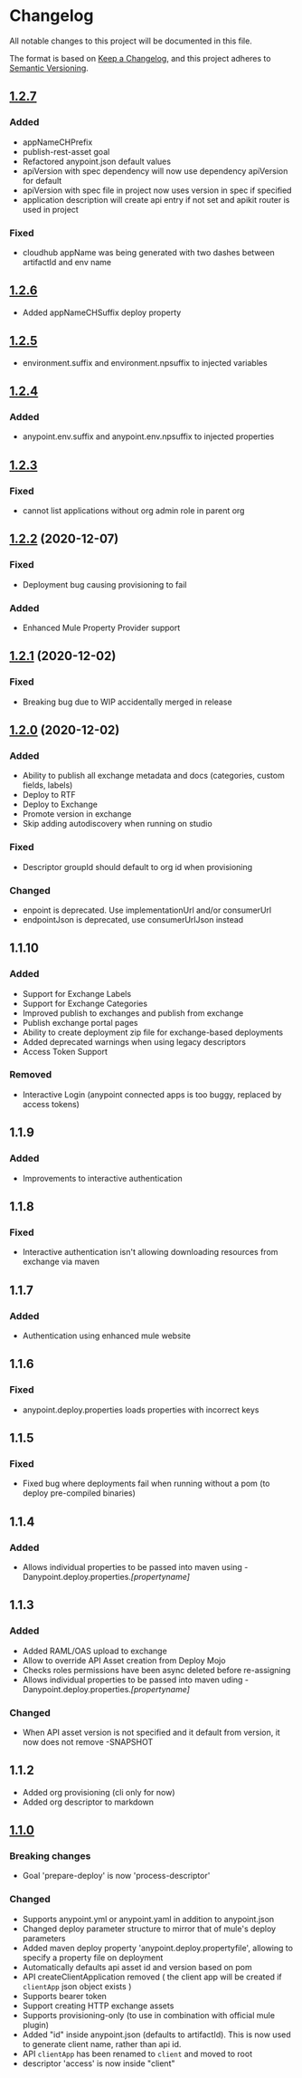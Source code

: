 # Changelog

All notable changes to this project will be documented in this file.

The format is based on [Keep a Changelog](https://keepachangelog.com/en/1.0.0/),
and this project adheres to [Semantic Versioning](https://semver.org/spec/v2.0.0.html).

## [1.2.7](https://gitlab.com/aeontronix/oss/enhanced-mule/enhanced-mule-tools/-/releases/v1.2.7)

### Added

- appNameCHPrefix
- publish-rest-asset goal
- Refactored anypoint.json default values
- apiVersion with spec dependency will now use dependency apiVersion for default
- apiVersion with spec file in project now uses version in spec if specified
- application description will create api entry if not set and apikit router is used in project

### Fixed

- cloudhub appName was being generated with two dashes between artifactId and env name

## [1.2.6](https://gitlab.com/aeontronix/oss/enhanced-mule/enhanced-mule-tools/-/releases/v1.2.6)

- Added appNameCHSuffix deploy property

## [1.2.5](https://gitlab.com/aeontronix/oss/enhanced-mule/enhanced-mule-tools/-/releases/v1.2.5)

- environment.suffix and environment.npsuffix to injected variables

## [1.2.4](https://gitlab.com/aeontronix/oss/enhanced-mule/enhanced-mule-tools/-/releases/v1.2.4)

### Added

- anypoint.env.suffix and anypoint.env.npsuffix to injected properties

## [1.2.3](https://gitlab.com/aeontronix/oss/enhanced-mule/enhanced-mule-tools/-/releases/v1.2.3)

### Fixed

- cannot list applications without org admin role in parent org

## [1.2.2](https://gitlab.com/aeontronix/oss/enhanced-mule/enhanced-mule-tools/-/releases/v1.2.2) (2020-12-07)

### Fixed

- Deployment bug causing provisioning to fail

### Added

- Enhanced Mule Property Provider support

## [1.2.1](https://gitlab.com/aeontronix/oss/enhanced-mule/enhanced-mule-tools/-/releases/v1.2.1) (2020-12-02)

### Fixed

- Breaking bug due to WIP accidentally merged in release


## [1.2.0](https://gitlab.com/aeontronix/oss/enhanced-mule/enhanced-mule-tools/-/releases/v1.2.0) (2020-12-02)

### Added

- Ability to publish all exchange metadata and docs (categories, custom fields, labels)
- Deploy to RTF
- Deploy to Exchange
- Promote version in exchange
- Skip adding autodiscovery when running on studio

### Fixed

- Descriptor groupId should default to org id when provisioning

### Changed

- enpoint is deprecated. Use implementationUrl and/or consumerUrl
- endpointJson is deprecated, use consumerUrlJson instead

## 1.1.10

### Added

- Support for Exchange Labels
- Support for Exchange Categories
- Improved publish to exchanges and publish from exchange
- Publish exchange portal pages
- Ability to create deployment zip file for exchange-based deployments
- Added deprecated warnings when using legacy descriptors
- Access Token Support

### Removed

- Interactive Login (anypoint connected apps is too buggy, replaced by access tokens)

## 1.1.9

### Added

- Improvements to interactive authentication

## 1.1.8

### Fixed

- Interactive authentication isn't allowing downloading resources from exchange via maven

## 1.1.7

### Added

- Authentication using enhanced mule website

## 1.1.6

### Fixed

- anypoint.deploy.properties loads properties with incorrect keys

## 1.1.5

### Fixed

- Fixed bug where deployments fail when running without a pom (to deploy pre-compiled binaries)


## 1.1.4

### Added

- Allows individual properties to be passed into maven using -Danypoint.deploy.properties.*[propertyname]*

## 1.1.3

### Added

- Added RAML/OAS upload to exchange
- Allow to override API Asset creation from Deploy Mojo
- Checks roles permissions have been async deleted before re-assigning
- Allows individual properties to be passed into maven uding -Danypoint.deploy.properties.*[propertyname]*

### Changed

- When API asset version is not specified and it default from version, it now does not remove -SNAPSHOT

## 1.1.2

- Added org provisioning (cli only for now)
- Added org descriptor to markdown

## [1.1.0](https://gitlab.com/aeontronix/oss/enhanced-mule-tools/-/milestones/2)

### Breaking changes

- Goal 'prepare-deploy' is now 'process-descriptor'

### Changed

- Supports anypoint.yml or anypoint.yaml in addition to anypoint.json
- Changed deploy parameter structure to mirror that of mule's deploy parameters
- Added maven deploy property 'anypoint.deploy.propertyfile', allowing to specify a property file on deployment
- Automatically defaults api asset id and version based on pom
- API createClientApplication removed ( the client app will be created if `clientApp` json object exists )
- Supports bearer token
- Support creating HTTP exchange assets
- Supports provisioning-only (to use in combination with official mule plugin)
- Added "id" inside anypoint.json (defaults to artifactId). This is now used to generate client name, rather than api id.
- API `clientApp` has been renamed to `client` and moved to root
- descriptor 'access' is now inside "client"
